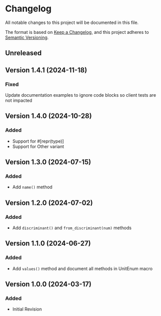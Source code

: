 # Changelog

All notable changes to this project will be documented in this file.

The format is based on [Keep a Changelog](https://keepachangelog.com/en/1.1.0/),
and this project adheres to [Semantic Versioning](https://semver.org/spec/v2.0.0.html).

## Unreleased

## Version 1.4.1 (2024-11-18)

### Fixed

Update documentation examples to ignore code blocks so client tests are not impacted

## Version 1.4.0 (2024-10-28)

### Added

- Support for #[repr(type)]
- Support for Other variant

## Version 1.3.0 (2024-07-15)

### Added

- Add `name()` method

## Version 1.2.0 (2024-07-02)

### Added

- Add `discriminant()` and `from_discriminant(num)` methods

## Version 1.1.0 (2024-06-27)

### Added

- Add `values()` method and document all methods in UnitEnum macro

## Version 1.0.0 (2024-03-17)

### Added

- Initial Revision